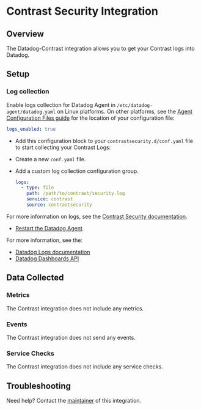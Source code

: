 # Contrast Security Integration

## Overview

The Datadog-Contrast integration allows you to get your Contrast logs into Datadog.

## Setup

### Log collection

Enable logs collection for Datadog Agent in `/etc/datadog-agent/datadog.yaml` on Linux platforms. On other platforms, see the [Agent Configuration Files guide][1] for the location of your configuration file:

```yaml
logs_enabled: true
```

- Add this configuration block to your `contrastsecurity.d/conf.yaml` file to start collecting your Contrast Logs:
- Create a new `conf.yaml` file.
- Add a custom log collection configuration group.

    ```yaml
    logs:
      - type: file
        path: /path/to/contrast/security.log
        service: contrast
        source: contrastsecurity
    ```

For more information on logs, see the [Contrast Security documentation][2].

- [Restart the Datadog Agent][3].

For more information, see the:
- [Datadog Logs documentation][4]
- [Datadog Dashboards API][5]

## Data Collected

### Metrics

The Contrast integration does not include any metrics.

### Events

The Contrast integration does not send any events.

### Service Checks

The Contrast integration does not include any service checks.

## Troubleshooting

Need help? Contact the [maintainer][6] of this integration.

[1]: https://docs.datadoghq.com/agent/guide/agent-configuration-files/
[2]: https://docs.contrastsecurity.com/
[3]: https://docs.datadoghq.com/agent/guide/agent-commands/#restart-the-agent
[4]: https://docs.datadoghq.com/logs/log_collection/
[5]: https://docs.datadoghq.com/api/#create-a-dashboard
[6]: https://github.com/DataDog/integrations-extras/blob/master/contrastsecurity/manifest.json
